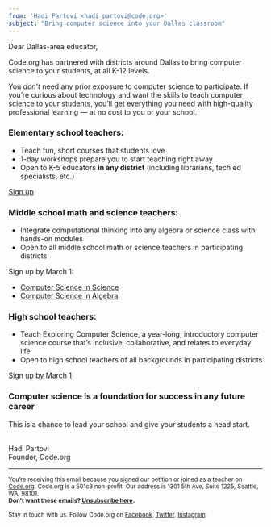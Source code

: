 ```yaml
---
from: 'Hadi Partovi <hadi_partovi@code.org>'
subject: "Bring computer science into your Dallas classroom"
---
```


Dear Dallas-area educator,

Code.org has partnered with districts around Dallas to bring computer science to your students, at all K-12 levels.

You *don’t* need any prior exposure to computer science to participate. If you’re curious about technology and want the skills to teach computer science to your students, you’ll get everything you need with high-quality professional learning — at no cost to you or your school. 

### Elementary school teachers: 

- Teach fun, short courses that students love
- 1-day workshops prepare you to start teaching right away
- Open to K-5 educators **in any district** (including librarians, tech ed specialists, etc.)

[Sign up](https://code.org/k5)


### Middle school math and science teachers:

- Integrate computational thinking into any algebra or science class with hands-on modules
- Open to all middle school math or science teachers in participating districts

Sign up by March 1:

- [Computer Science in Science](https://code.org/educate/professional-learning/cs-in-science)
- [Computer Science in Algebra](https://code.org/educate/professional-learning/cs-in-algebra)


### High school teachers:

- Teach Exploring Computer Science, a year-long, introductory computer science course that’s inclusive, collaborative, and relates to everyday life
- Open to high school teachers of all backgrounds in participating districts

[Sign up by March 1](https://code.org/educate/professional-learning/exploring-cs)

### Computer science is a foundation for success in any future career

This is a chance to lead your school and give your students a head start. 



<br/>
Hadi Partovi<br />
Founder, Code.org
<br />

<hr>

<small>You’re receiving this email because you signed our petition or joined as a teacher on <a href="https://code.org/">Code.org</a>. Code.org is a 501c3 non-profit. Our address is 1301 5th Ave, Suite 1225, Seattle, WA, 98101.</small> <br />
<small><strong>Don't want these emails? <a href="<%= unsubscribe_link %>">Unsubscribe here</a>.</strong></small></p>
<p><small>Stay in touch with us. Follow Code.org on
<a href="https://www.facebook.com/Code.org">Facebook</a>, <a href="https://twitter.com/codeorg">Twitter</a>, <a href="https://instagram.com/codeorg">Instagram</a>.
</small></p>

[](<%= tracking_pixel %>)
